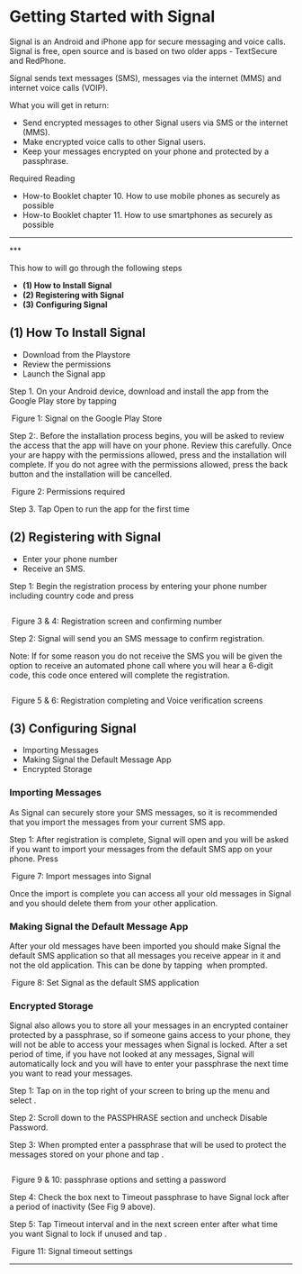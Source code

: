# Getting Started with Signal
<p>Signal is an Android and iPhone app for secure messaging and voice calls. Signal is free, open source and is based on two older apps - TextSecure and RedPhone. </p>
<p>Signal sends text messages (SMS), messages via the internet (MMS) and internet voice calls (VOIP).</p>
<p>What you will get in return:</p>
<ul>
<li>Send encrypted messages to other Signal users via SMS or the internet (MMS).</li>
<li>Make encrypted voice calls to other Signal users.</li>
<li>Keep your messages encrypted on your phone and protected by a passphrase.</li>
</ul>
<p>Required Reading</p>
<ul>
<li>How-to Booklet chapter 10. How to use mobile phones as securely as possible</li>
<li>How-to Booklet chapter 11. How to use smartphones as securely as possible</li>
</ul>

***
***<p>This how to will go through the following steps </p>
<ul>
<li><strong>(1) How to Install Signal</strong></li>
<li><strong>(2) Registering with Signal</strong></li>
<li><strong>(3) Configuring Signal</strong></li>
</ul>
<h2 id="-1-how-to-install-signal">(1) How To Install Signal</h2>
<ul>
<li>Download from the Playstore</li>
<li>Review the permissions</li>
<li>Launch the Signal app</li>
</ul>
<p>Step 1. On your Android device, download and install the app from the Google Play store by tapping <img src="https://securityinabox.org/sbox/screen/textsecure-en-1/001.png" alt=""></p>
<p><img src="https://securityinabox.org/sbox/screen/textsecure-en-1/002.png" alt="">
Figure 1: Signal on the Google Play Store</p>
<p>Step 2:. Before the installation process begins, you will be asked to review the access that the app will have on your phone. Review this carefully. Once your are happy with the permissions allowed, press  and the installation will complete. If you do not agree with the permissions allowed, press the back button and the installation will be cancelled.</p>
<p><img src="https://securityinabox.org/sbox/screen/textsecure-en-1/004.png" alt="">
Figure 2: Permissions required</p>
<p>Step 3. Tap Open to run the app for the first time</p>
<h2 id="-2-registering-with-signal">(2) Registering with Signal</h2>
<ul>
<li>Enter your phone number</li>
<li>Receive an SMS.</li>
</ul>
<p>Step 1: Begin the registration process by entering your phone number including country code and press <img src="https://securityinabox.org/sbox/screen/textsecure-en-1/005.png" alt=""></p>
<p><img src="https://securityinabox.org/sbox/screen/textsecure-en-1/008.png" alt=""></p>
<p><img src="https://securityinabox.org/sbox/screen/textsecure-en-1/009.png" alt="">
Figure 3 &amp; 4: Registration screen and confirming number</p>
<p>Step 2: Signal will send you an SMS message to confirm registration.</p>
<p>Note: If for some reason you do not receive the SMS you will be given the option to receive an automated phone call where you will hear a 6-digit code, this code once entered will complete the registration.</p>
<p><img src="https://securityinabox.org/sbox/screen/textsecure-en-1/010.png" alt=""></p>
<p><img src="https://securityinabox.org/sbox/screen/textsecure-en-1/011.png" alt="">
Figure 5 &amp; 6: Registration completing and Voice verification screens</p>
<h2 id="-3-configuring-signal">(3) Configuring Signal</h2>
<ul>
<li>Importing Messages</li>
<li>Making Signal the Default Message App</li>
<li>Encrypted Storage</li>
</ul>
<h3 id="importing-messages">Importing Messages</h3>
<p>As Signal can securely store your SMS messages, so it is recommended that you import the messages from your current SMS app.</p>
<p>Step 1: After registration is complete, Signal will open and you will be asked if you want to import your messages from the default SMS app on your phone. Press <img src="https://securityinabox.org/sbox/screen/textsecure-en-1/012.png" alt=""></p>
<p><img src="https://securityinabox.org/sbox/screen/textsecure-en-1/013.png" alt="">
Figure 7: Import messages into Signal</p>
<p>Once the import is complete you can access all your old messages in Signal and you should delete them from your other application.</p>
<h3 id="making-signal-the-default-message-app">Making Signal the Default Message App</h3>
<p>After your old messages have been imported you should make Signal the default SMS application so that all messages you receive appear in it and not the old application. This can be done by tapping <img src="https://securityinabox.org/sbox/screen/textsecure-en-1/012.png" alt=""> when prompted.</p>
<p><img src="https://securityinabox.org/sbox/screen/textsecure-en-1/014.png" alt="">
Figure 8: Set Signal as the default SMS application</p>
<h3 id="encrypted-storage">Encrypted Storage</h3>
<p>Signal also allows you to store all your messages in an encrypted container protected by a passphrase, so if someone gains access to your phone, they will not be able to access your messages when Signal is locked. After a set period of time, if you have not looked at any messages, Signal will automatically lock and you will have to enter your passphrase the next time you want to read your messages.</p>
<p>Step 1: Tap on  in the top right of your screen to bring up the menu and select .</p>
<p>Step 2: Scroll down to the PASSPHRASE section and uncheck Disable Password.</p>
<p>Step 3: When prompted enter a passphrase that will be used to protect the messages stored on your phone and tap .</p>
<p><img src="https://securityinabox.org/sbox/screen/textsecure-en-1/018.png" alt=""></p>
<p><img src="https://securityinabox.org/sbox/screen/textsecure-en-1/019.png" alt="">
Figure 9 &amp; 10: passphrase options and setting a password</p>
<p>Step 4: Check the box next to Timeout passphrase to have Signal lock after a period of inactivity (See Fig 9 above).</p>
<p>Step 5: Tap Timeout interval and in the next screen enter after what time you want Signal to lock if unused and tap .</p>
<p><img src="https://securityinabox.org/sbox/screen/textsecure-en-1/021.png" alt="">
Figure 11: Signal timeout settings</p>

***